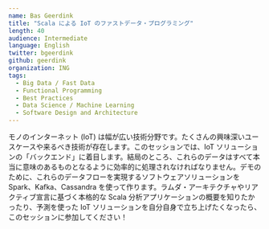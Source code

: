```yaml
---
name: Bas Geerdink
title: "Scala による IoT のファストデータ・プログラミング"
length: 40
audience: Intermediate
language: English
twitter: bgeerdink
github: geerdink
organization: ING
tags:
  - Big Data / Fast Data
  - Functional Programming
  - Best Practices
  - Data Science / Machine Learning
  - Software Design and Architecture
---
```

モノのインターネット (IoT) は幅が広い技術分野です。たくさんの興味深いユースケースや来るべき技術が存在します。このセッションでは、IoT ソリューションの「バックエンド」に着目します。結局のところ、これらのデータはすべて本当に意味のあるものとなるように効率的に処理されなければなりません。デモのために、これらのデータフローを実現するソフトウェアソリューションを Spark、Kafka、Cassandra を使って作ります。ラムダ・アーキテクチャやリアクティブ宣言に基づく本格的な Scala 分析アプリケーションの概要を知りたかったり、予測を使った IoT ソリューションを自分自身で立ち上げたくなったら、このセッションに参加してください！
